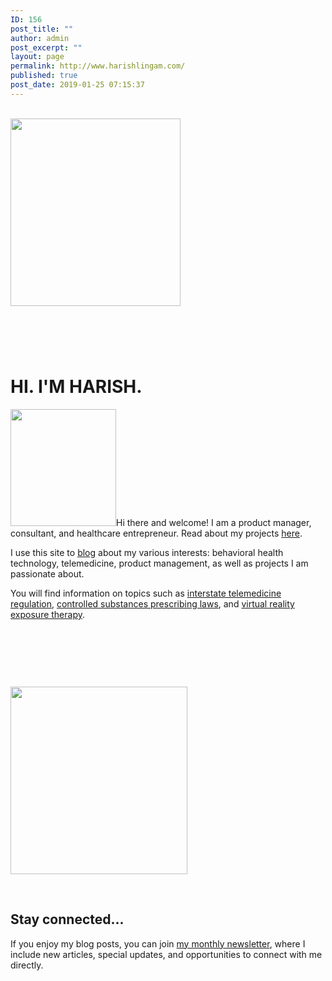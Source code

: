 ```yaml
---
ID: 156
post_title: ""
author: admin
post_excerpt: ""
layout: page
permalink: http://www.harishlingam.com/
published: true
post_date: 2019-01-25 07:15:37
---
```

<!-- wp:fl-builder/layout -->
<p><br /><a href="http://www.harishlingam.com/wp-content/uploads/2019/01/brain-coils.png"><img class="size-medium wp-image-669 aligncenter" src="http://www.harishlingam.com/wp-content/uploads/2019/01/brain-coils-272x300.png" alt="" width="272" height="300" /></a></p>
<h1> </h1>
<h1><strong>HI. I'M HARISH.</strong></h1>
<p><a href="http://www.harishlingam.com/wp-content/uploads/2019/02/headshot-wordpress.png"><img class=" wp-image-729 alignleft" src="http://www.harishlingam.com/wp-content/uploads/2019/02/headshot-wordpress-272x300.png" alt="" width="169" height="187" /></a>Hi there and welcome! I am a product manager, consultant, and healthcare entrepreneur. Read about my projects <a href="http://www.harishlingam.com/projects/">here</a>.</p>
<p>I use this site to <a href="http://www.harishlingam.com/blog/">blog</a> about my various interests: behavioral health technology, telemedicine, product management, as well as projects I am passionate about.</p>
<p>You will find information on topics such as <a href="http://www.harishlingam.com/telemedicine-and-the-interstate-medical-licensure-compact/">interstate telemedicine regulation</a>, <a href="http://www.harishlingam.com/prescribing-controlled-substances-via-telemedicine/">controlled substances prescribing laws</a>, and <a href="http://www.harishlingam.com/a-primer-on-virtual-reality-exposure-therapy-vret/">virtual reality exposure therapy</a>.</p>
<p>&nbsp;</p>
<p>&nbsp;</p>
<p>&nbsp;</p>
<p><a href="http://www.harishlingam.com/wp-content/uploads/2019/01/brain.png"><img class="size-medium wp-image-499 aligncenter" src="http://www.harishlingam.com/wp-content/uploads/2019/01/brain-283x300.png" alt="" width="283" height="300" /></a></p>
<p>&nbsp;</p>
<h2>Stay connected...</h2>
<p>If you enjoy my blog posts, you can join <a href="http://www.harishlingam.com/join/">my monthly newsletter</a>, where I include new articles, special updates, and opportunities to connect with me directly.</p>
<!-- /wp:fl-builder/layout -->